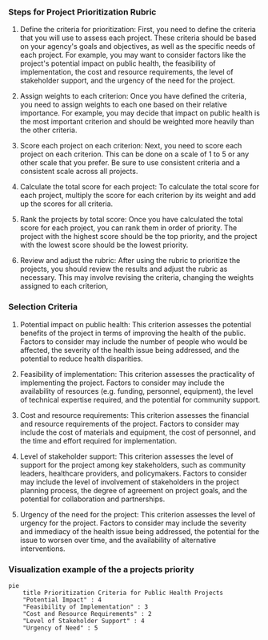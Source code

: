 ### Steps for Project Prioritization Rubric

1. Define the criteria for prioritization: First, you need to define the criteria that you will use to assess each project. These criteria should be based on your agency's goals and objectives, as well as the specific needs of each project. For example, you may want to consider factors like the project's potential impact on public health, the feasibility of implementation, the cost and resource requirements, the level of stakeholder support, and the urgency of the need for the project.

2. Assign weights to each criterion: Once you have defined the criteria, you need to assign weights to each one based on their relative importance. For example, you may decide that impact on public health is the most important criterion and should be weighted more heavily than the other criteria.

3. Score each project on each criterion: Next, you need to score each project on each criterion. This can be done on a scale of 1 to 5 or any other scale that you prefer. Be sure to use consistent criteria and a consistent scale across all projects.

4. Calculate the total score for each project: To calculate the total score for each project, multiply the score for each criterion by its weight and add up the scores for all criteria.

5. Rank the projects by total score: Once you have calculated the total score for each project, you can rank them in order of priority. The project with the highest score should be the top priority, and the project with the lowest score should be the lowest priority.

6. Review and adjust the rubric: After using the rubric to prioritize the projects, you should review the results and adjust the rubric as necessary. This may involve revising the criteria, changing the weights assigned to each criterion,


### Selection Criteria

1. Potential impact on public health: This criterion assesses the potential benefits of the project in terms of improving the health of the public. Factors to consider may include the number of people who would be affected, the severity of the health issue being addressed, and the potential to reduce health disparities.

2. Feasibility of implementation: This criterion assesses the practicality of implementing the project. Factors to consider may include the availability of resources (e.g. funding, personnel, equipment), the level of technical expertise required, and the potential for community support.

3. Cost and resource requirements: This criterion assesses the financial and resource requirements of the project. Factors to consider may include the cost of materials and equipment, the cost of personnel, and the time and effort required for implementation.

4. Level of stakeholder support: This criterion assesses the level of support for the project among key stakeholders, such as community leaders, healthcare providers, and policymakers. Factors to consider may include the level of involvement of stakeholders in the project planning process, the degree of agreement on project goals, and the potential for collaboration and partnerships.

5. Urgency of the need for the project: This criterion assesses the level of urgency for the project. Factors to consider may include the severity and immediacy of the health issue being addressed, the potential for the issue to worsen over time, and the availability of alternative interventions.

### Visualization example of the a projects priority

```mermaid
pie
    title Prioritization Criteria for Public Health Projects
    "Potential Impact" : 4
    "Feasibility of Implementation" : 3
    "Cost and Resource Requirements" : 2
    "Level of Stakeholder Support" : 4
    "Urgency of Need" : 5

